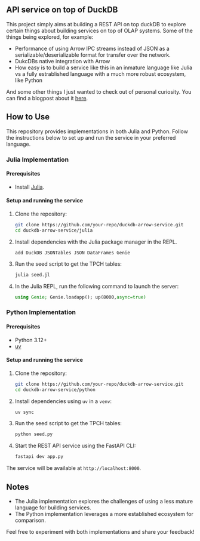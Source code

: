 ## API service on top of DuckDB
This project simply aims at building a REST API on top duckDB to explore certain things about building services on top of OLAP systems. Some of the things being explored, for example:
- Performance of using Arrow IPC streams instead of JSON as a serializable/deserializable format for transfer over the network.
- DukcDBs native integration with Arrow
- How easy is to build a service like this in an inmature language like Julia vs a fully estrablished language with a much more robust ecosystem, like Python

And some other things I just wanted to check out of personal curiosity. You can find a blogpost about it [here](https://guillesd.github.io/intro/2025/07/27/arrow-data-transfer.html).

## How to Use

This repository provides implementations in both Julia and Python. Follow the instructions below to set up and run the service in your preferred language.

### Julia Implementation

#### Prerequisites
- Install [Julia](https://julialang.org/downloads/).

#### Setup and running the service
1. Clone the repository:
    ```bash
    git clone https://github.com/your-repo/duckdb-arrow-service.git
    cd duckdb-arrow-service/julia
    ```
2. Install dependencies with the Julia package manager in the REPL.
    ```
    add DuckDB JSONTables JSON DataFrames Genie
    ```
3. Run the seed script to get the TPCH tables:
    ```bash
    julia seed.jl
    ```
4. In the Julia REPL, run the following command to launch the server:
    ```julia
    using Genie; Genie.loadapp(); up(8000,async=true)
    ```

### Python Implementation

#### Prerequisites
- Python 3.12+
- [uv](https://docs.astral.sh/uv/getting-started/installation/)

#### Setup and running the service
1. Clone the repository:
    ```bash
    git clone https://github.com/your-repo/duckdb-arrow-service.git
    cd duckdb-arrow-service/python
    ```
2. Install dependencies using `uv` in a `venv`:
    ```bash
    uv sync
    ```
3. Run the seed script to get the TPCH tables:
    ```bash
    python seed.py
    ```

4. Start the REST API service using the FastAPI CLI:
    ```bash
    fastapi dev app.py 
    ```

The service will be available at `http://localhost:8000`.

## Notes
- The Julia implementation explores the challenges of using a less mature language for building services.
- The Python implementation leverages a more established ecosystem for comparison.

Feel free to experiment with both implementations and share your feedback!
